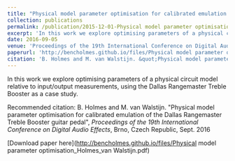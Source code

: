 ```yaml
---
title: "Physical model parameter optimisation for calibrated emulation of the Dallas Rangemaster Treble Booster guitar pedal"
collection: publications
permalink: /publication/2015-12-01-Physical model parameter optimisation
excerpt: 'In this work we explore optimising parameters of a physical circuit model relative to input/output measurements, using the Dallas Rangemaster Treble Booster as a case study.'
date: 2016-09-05
venue: 'Proceedings of the 19th International Conference on Digital Audio Effects, Brno, Czech Republic'
paperurl: 'http://bencholmes.github.io/files/Physical model parameter optimisation_Holmes_van Walstijn.pdf'
citation: 'B. Holmes and M. van Walstijn. &quot;Physical model parameter optimisation for calibrated emulation of the Dallas Rangemaster Treble Booster guitar pedal&quot;, <i>Proceedings of the 19th International Conference on Digital Audio Effects</i>, Brno, Czech Republic, Sept. 2016'
---
```

In this work we explore optimising parameters of a physical circuit model relative to input/output measurements, using the Dallas Rangemaster Treble Booster as a case study.

Recommended citation: B. Holmes and M. van Walstijn. "Physical model parameter optimisation for calibrated emulation of the Dallas Rangemaster Treble Booster guitar pedal", <i>Proceedings of the 19th International Conference on Digital Audio Effects</i>, Brno, Czech Republic, Sept. 2016

[Download paper here](http://bencholmes.github.io/files/Physical model parameter optimisation_Holmes_van Walstijn.pdf)

